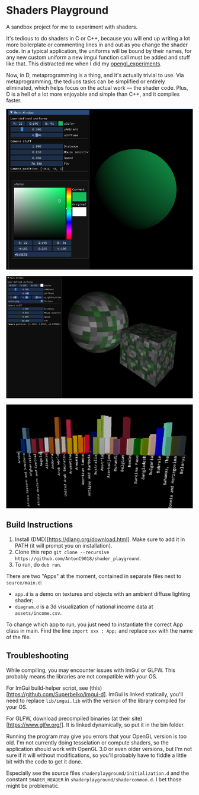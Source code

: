 # Shaders Playground

A sandbox project for me to experiment with shaders.

It's tedious to do shaders in C or C++, because you will end up writing a lot more boilerplate or commenting lines in and out as you change the shader code. In a typical application, the uniforms will be bound by their names, for any new custom uniform a new imgui function call must be added and stuff like that. This distracted me when I did my [opengl_experiments](https://github.com/AntonC9018/opengl_experiments).

Now, in D, metaprogramming is a thing, and it's actually trivial to use. Via metaprogramming, the tediuos tasks can be simplified or entirely eliminated, which helps focus on the actual work — the shader code. Plus, D is a hell of a lot more enjoyable and simple than C++, and it compiles faster.

![Screenshot](screenshot.png)

![Screenshot2](screenshot_2.png)

![Diagram](Screenshot_Diagram.png)


## Build Instructions

1. Install (DMD)[https://dlang.org/download.html]. Make sure to add it in PATH (it will prompt you on installation).
2. Clone this repo `git clone --recursive https://github.com/AntonC9018/shader_playground`.
3. To run, do `dub run`.

There are two "Apps" at the moment, contained in separate files next to `source/main.d`:
- `app.d` is a demo on textures and objects with an ambient diffuse lighting shader;
- `diagram.d` is a 3d visualization of national income data at `assets/income.csv`.

To change which app to run, you just need to instantiate the correct App class in main. 
Find the line `import xxx : App;` and replace `xxx` with the name of the file.


## Troubleshooting

While compiling, you may encounter issues with ImGui or GLFW. 
This probably means the libraries are not compatible with your OS.

For ImGui build-helper script, see (this)[https://github.com/Superbelko/imgui-d]. 
ImGui is linked statically, you'll need to replace `lib/imgui.lib` with the version of the library compiled for your OS.

For GLFW, download precompiled binaries (at their site)[https://www.glfw.org/]. 
It is linked dynamically, so put it in the bin folder.

Running the program may give you errors that your OpenGL version is too old. 
I'm not currently doing tesselation or compute shaders, so the application should work with OpenGL 3.0 or even older versions, 
but I'm not sure if it will without modifications, so you'll probably have to fiddle a little bit with the code to get it done.

Especially see the source files `shaderplayground/initialization.d` and the constant `SHADER_HEADER` in `shaderplayground/shadercommon.d`. 
I bet those might be problematic.
